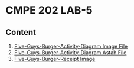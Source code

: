 # CMPE 202 LAB-5

## Content

1. [Five-Guys-Burger-Activity-Diagram Image File](Five-Guys-Burger-Activity-Diagram.jpg)
2. [Five-Guys-Burger-Activity-Diagram Astah File](Five-Guys-Burger-Activity-Diagram.asta)
3. [Five-Guys-Burger-Receipt Image](Five-Guys-Burger-Receipt.jpg)
